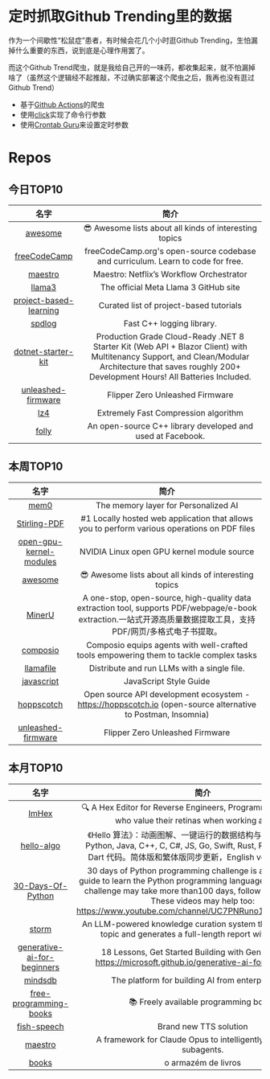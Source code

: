 # 定时抓取Github Trending里的数据

作为一个间歇性“松鼠症”患者，有时候会花几个小时逛Github Trending，生怕漏掉什么重要的东西，说到底是心理作用罢了。

而这个Github Trend爬虫，就是我给自己开的一味药，都收集起来，就不怕漏掉啥了（虽然这个逻辑经不起推敲，不过确实部署这个爬虫之后，我再也没有逛过Github Trend）

* 基于[Github Actions](https://docs.github.com/en/actions)的爬虫
* 使用[click](https://github.com/pallets/click)实现了命令行参数
* 使用[Crontab Guru](https://crontab.guru/)来设置定时参数

# Repos
## 今日TOP10 
<!-- START OF DAILY_TOP10_REPOS -->
| 名字 | 简介 |
| :----: | :----: |
| [awesome](https://github.com/sindresorhus/awesome) | 😎 Awesome lists about all kinds of interesting topics |
| [freeCodeCamp](https://github.com/freeCodeCamp/freeCodeCamp) | freeCodeCamp.org's open-source codebase and curriculum. Learn to code for free. |
| [maestro](https://github.com/Netflix/maestro) | Maestro: Netflix’s Workflow Orchestrator |
| [llama3](https://github.com/meta-llama/llama3) | The official Meta Llama 3 GitHub site |
| [project-based-learning](https://github.com/practical-tutorials/project-based-learning) | Curated list of project-based tutorials |
| [spdlog](https://github.com/gabime/spdlog) | Fast C++ logging library. |
| [dotnet-starter-kit](https://github.com/fullstackhero/dotnet-starter-kit) | Production Grade Cloud-Ready .NET 8 Starter Kit (Web API + Blazor Client) with Multitenancy Support, and Clean/Modular Architecture that saves roughly 200+ Development Hours! All Batteries Included. |
| [unleashed-firmware](https://github.com/DarkFlippers/unleashed-firmware) | Flipper Zero Unleashed Firmware |
| [lz4](https://github.com/lz4/lz4) | Extremely Fast Compression algorithm |
| [folly](https://github.com/facebook/folly) | An open-source C++ library developed and used at Facebook. |
<!-- END OF DAILY_TOP10_REPOS -->

## 本周TOP10
<!-- START OF WEEKLY_TOP10_REPOS -->
| 名字 | 简介 |
| :----: | :----: |
| [mem0](https://github.com/mem0ai/mem0) | The memory layer for Personalized AI |
| [Stirling-PDF](https://github.com/Stirling-Tools/Stirling-PDF) | #1 Locally hosted web application that allows you to perform various operations on PDF files |
| [open-gpu-kernel-modules](https://github.com/NVIDIA/open-gpu-kernel-modules) | NVIDIA Linux open GPU kernel module source |
| [awesome](https://github.com/sindresorhus/awesome) | 😎 Awesome lists about all kinds of interesting topics |
| [MinerU](https://github.com/opendatalab/MinerU) | A one-stop, open-source, high-quality data extraction tool, supports PDF/webpage/e-book extraction.一站式开源高质量数据提取工具，支持PDF/网页/多格式电子书提取。 |
| [composio](https://github.com/ComposioHQ/composio) | Composio equips agents with well-crafted tools empowering them to tackle complex tasks |
| [llamafile](https://github.com/Mozilla-Ocho/llamafile) | Distribute and run LLMs with a single file. |
| [javascript](https://github.com/airbnb/javascript) | JavaScript Style Guide |
| [hoppscotch](https://github.com/hoppscotch/hoppscotch) | Open source API development ecosystem - https://hoppscotch.io (open-source alternative to Postman, Insomnia) |
| [unleashed-firmware](https://github.com/DarkFlippers/unleashed-firmware) | Flipper Zero Unleashed Firmware |
<!-- END OF WEEKLY_TOP10_REPOS -->

## 本月TOP10
<!-- START OF MONTHLY_TOP10_REPOS -->
| 名字 | 简介 |
| :----: | :----: |
| [ImHex](https://github.com/WerWolv/ImHex) | 🔍 A Hex Editor for Reverse Engineers, Programmers and people who value their retinas when working at 3 AM. |
| [hello-algo](https://github.com/krahets/hello-algo) | 《Hello 算法》：动画图解、一键运行的数据结构与算法教程。支持 Python, Java, C++, C, C#, JS, Go, Swift, Rust, Ruby, Kotlin, TS, Dart 代码。简体版和繁体版同步更新，English version ongoing |
| [30-Days-Of-Python](https://github.com/Asabeneh/30-Days-Of-Python) | 30 days of Python programming challenge is a step-by-step guide to learn the Python programming language in 30 days. This challenge may take more than100 days, follow your own pace. These videos may help too: https://www.youtube.com/channel/UC7PNRuno1rzYPb1xLa4yktw |
| [storm](https://github.com/stanford-oval/storm) | An LLM-powered knowledge curation system that researches a topic and generates a full-length report with citations. |
| [generative-ai-for-beginners](https://github.com/microsoft/generative-ai-for-beginners) | 18 Lessons, Get Started Building with Generative AI 🔗 https://microsoft.github.io/generative-ai-for-beginners/ |
| [mindsdb](https://github.com/mindsdb/mindsdb) | The platform for building AI from enterprise data |
| [free-programming-books](https://github.com/EbookFoundation/free-programming-books) | 📚 Freely available programming books |
| [fish-speech](https://github.com/fishaudio/fish-speech) | Brand new TTS solution |
| [maestro](https://github.com/Doriandarko/maestro) | A framework for Claude Opus to intelligently orchestrate subagents. |
| [books](https://github.com/free-educa/books) | o armazém de livros |
<!-- END OF MONTHLY_TOP10_REPOS -->
